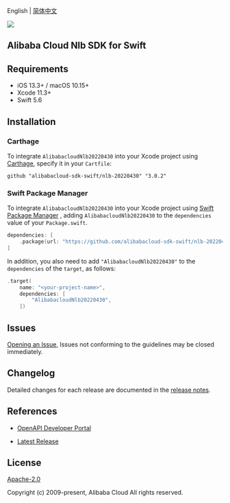English | [简体中文](README-CN.md)

![](https://aliyunsdk-pages.alicdn.com/icons/AlibabaCloud.svg)

## Alibaba Cloud Nlb SDK for Swift

## Requirements

- iOS 13.3+ / macOS 10.15+
- Xcode 11.3+
- Swift 5.6

## Installation

### Carthage

To integrate `AlibabacloudNlb20220430` into your Xcode project using [Carthage](https://github.com/Carthage/Carthage), specify it in your `Cartfile`:

```ogdl
github "alibabacloud-sdk-swift/nlb-20220430" "3.0.2"
```

### Swift Package Manager

To integrate `AlibabacloudNlb20220430` into your Xcode project using [Swift Package Manager](https://swift.org/package-manager/) , adding `AlibabacloudNlb20220430` to the `dependencies` value of your `Package.swift`.

```swift
dependencies: [
    .package(url: "https://github.com/alibabacloud-sdk-swift/nlb-20220430.git", from: "3.0.2")
]
```

In addition, you also need to add `"AlibabacloudNlb20220430"` to the `dependencies` of the `target`, as follows:

```swift
.target(
    name: "<your-project-name>",
    dependencies: [
        "AlibabacloudNlb20220430",
    ])
```

## Issues

[Opening an Issue](https://github.com/alibabacloud-sdk-swift/nlb-20220430/issues/new), Issues not conforming to the guidelines may be closed immediately.

## Changelog

Detailed changes for each release are documented in the [release notes](./ChangeLog.txt).

## References

* [OpenAPI Developer Portal](https://next.api.alibabacloud.com/home)
- [Latest Release](https://github.com/alibabacloud-sdk-swift/nlb-20220430)

## License

[Apache-2.0](http://www.apache.org/licenses/LICENSE-2.0)

Copyright (c) 2009-present, Alibaba Cloud All rights reserved.
